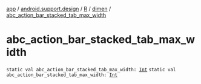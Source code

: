 [app](../../../index.md) / [android.support.design](../../index.md) / [R](../index.md) / [dimen](index.md) / [abc_action_bar_stacked_tab_max_width](./abc_action_bar_stacked_tab_max_width.md)

# abc_action_bar_stacked_tab_max_width

`static val abc_action_bar_stacked_tab_max_width: `[`Int`](https://kotlinlang.org/api/latest/jvm/stdlib/kotlin/-int/index.html)
`static val abc_action_bar_stacked_tab_max_width: `[`Int`](https://kotlinlang.org/api/latest/jvm/stdlib/kotlin/-int/index.html)